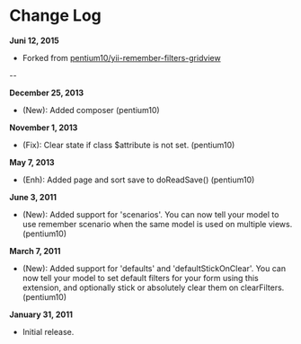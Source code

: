 Change Log 
=============================

**Juni 12, 2015**

- Forked from [pentium10/yii-remember-filters-gridview](http://github.com/zmiftah/yii-remember-gridview)

--

**December 25, 2013**

- (New): Added composer  (pentium10)

**November 1, 2013**

- (Fix): Clear state if class $attribute is not set. (pentium10)

**May 7, 2013**

- (Enh): Added page and sort save to doReadSave() (pentium10)

**June 3, 2011**

- (New): Added support for 'scenarios'. You can now tell your model to use remember scenario when the same model is used on multiple views.  (pentium10)

**March 7, 2011**

- (New): Added support for 'defaults' and 'defaultStickOnClear'. You can now tell your model to set default filters for your form using this extension, and optionally stick or absolutely clear them on clearFilters. (pentium10)

**January 31, 2011**

- Initial release.
